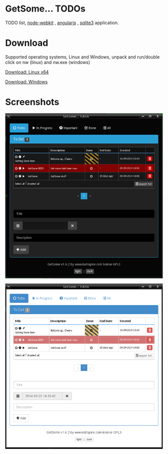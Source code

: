 GetSome... TODOs
=======================

TODO list, [node-webkit](https://github.com/rogerwang/node-webkit) , [angularjs](https://angularjs.org/) , [sqlite3](http://www.sqlite.org/) application.

Download
======================
Supported operating systems, Linux and Windows, unpack and run/double click on nw (linux) and nw.exe (windows)


[Download: Linux x64](https://github.com/katropine/GetSome/releases/download/v1.6.2/getsome-v1.6.2-linux-x64.zip)

[Download: Windows](https://github.com/katropine/GetSome/releases/download/v1.6.2/getsome-v1.6.2-win32.zip)

Screenshots
======================

![](https://github.com/katropine/GetSome/blob/master/res/images/getsome-dark.png)

![](https://github.com/katropine/GetSome/blob/master/res/images/getsome-light.png)






